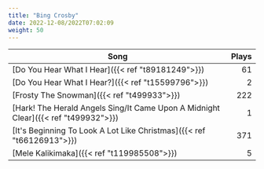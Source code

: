 ```yaml
---
title: "Bing Crosby"
date: 2022-12-08/2022T07:02:09
weight: 50
---
```




 Song | Plays 
----- | -----:
[Do You Hear What I Hear]({{< ref "t89181249">}}) | 61
[Do You Hear What I Hear?]({{< ref "t15599796">}}) | 2
[Frosty The Snowman]({{< ref "t499933">}}) | 222
[Hark! The Herald Angels Sing/It Came Upon A Midnight Clear]({{< ref "t499932">}}) | 1
[It's Beginning To Look A Lot Like Christmas]({{< ref "t66126913">}}) | 371
[Mele Kalikimaka]({{< ref "t119985508">}}) | 5
